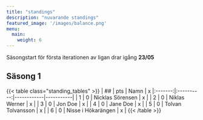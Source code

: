 ```yaml
---
title: "standings"
description: "nuvarande standings"
featured_image: '/images/balance.png'
menu:
  main:
    weight: 6
---
```


Säsongstart för första iterationen av ligan drar igång **23/05**
 
## Säsong 1
{{< table class="standing_tables" >}}
| ##  | pts | Namn | x
|:-------:|:----------:|------------|-----------|
| 1     | 0         | Nicklas Sörensen | x |
| 2     | 0         | Niklas Werner | x |
| 3     | 0         | Jon Doe | x |
| 4     | 0         | Jane Doe | x |
| 5     | 0         | Tolvan Tolvansson | x |
| 6     | 0         | Nisse i Hökarängen | x |
{{< /table >}}
